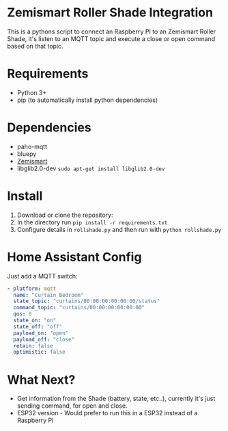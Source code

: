 # Zemismart Roller Shade Integration
This is a pythons script to connect an Raspberry PI to an Zemismart Roller Shade, it's listen to an MQTT topic and execute a close or open command based on that topic.

# Requirements

- Python 3+
- pip (to automatically install python dependencies)

# Dependencies
- paho-mqtt
- bluepy
- [Zemismart](https://github.com/GylleTanken/python-zemismart-roller-shade)
- libglib2.0-dev ```sudo apt-get install libglib2.0-dev```

# Install

1. Download or clone the repository:
2. In the directory run ```pip install -r requirements.txt```
3. Configure details in ```rollshade.py``` and then run with ```python rollshade.py```

# Home Assistant Config

Just add a MQTT switch:

```yaml
- platform: mqtt
  name: "Curtain Bedroom"
  state_topic: "curtains/00:00:00:00:00:00/status"
  command_topic: "curtains/00:00:00:00:00:00"
  qos: 0
  state_on: "on"
  state_off: "off"
  payload_on: "open"
  payload_off: "close"
  retain: false
  optimistic: false
```

# What Next?

- Get information from the Shade (battery, state, etc..), currently it's just sending command, for open and close.
- ESP32 version - Would prefer to run this in a ESP32 instead of a Raspberry PI
